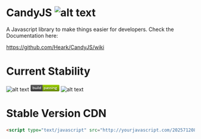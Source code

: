 # CandyJS ![alt text](https://ma.twimg.com/help/1307051362_737 "Official")

A Javascript library to make things easier for developers.
Check the Documentation here:

https://github.com/Heark/CandyJS/wiki

# Current Stability
![alt text](http://debuggable.com.s3.amazonaws.com/blog/2011/build-passing.png "Build")
![alt text](https://raw.githubusercontent.com/travis-ci/travis-api/515ffb8a8a881f18c7e27bf134da81a8de54945f/public/images/result/passing.png "Build")
![alt text](https://docs.saucelabs.com/images/reference/status-images/status-passing.3a137816.png "Build")



# Stable Version CDN
``` html
<script type="text/javascript" src="http://yourjavascript.com/20257120824/candy.js"></script>
```
